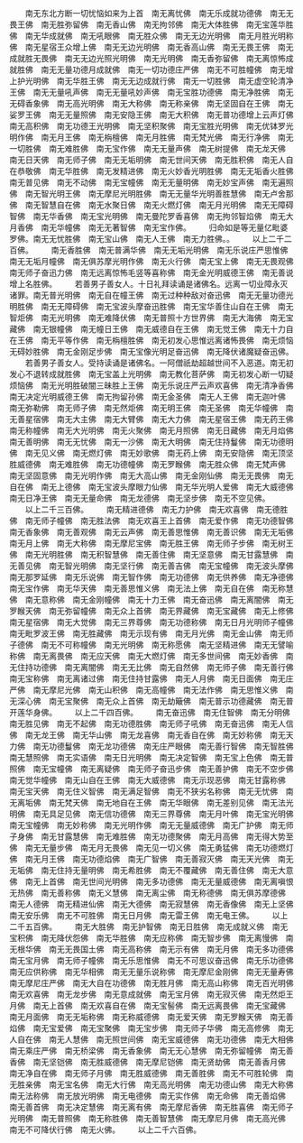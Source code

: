 <!-- { "loadSidebar": true } -->
　　南无东北方断一切忧恼如来为上首　南无离忧佛　南无乐成就功德佛　南无无畏王佛　南无胜弥留佛　南无香山佛　南无拘邻佛　南无大体胜佛　南无宝莲华胜佛　南无华成就佛　南无吼眼佛　南无胜众佛　南无无边光明佛　南无月胜光明称佛　南无星宿王众增上佛　南无无边光明佛　南无香高山佛　南无无畏王佛　南无成就胜无畏佛　南无无边光照光明佛　南无光明佛　南无香弥留佛　南无离惊怖成就胜佛　南无无量功德月成就佛　南无一切功德庄严佛　南无不可胜幢佛　南无增上护光明佛　南无华胜王佛　南无无边成就行佛　南无一切胜佛　南无虚空轮清净王佛　南无无量吼声佛　南无无量吼妙声佛　南无宝胜功德佛　南无净胜佛　南无无碍香象佛　南无高光明佛　南无大称佛　南无称亲佛　南无坚固自在王佛　南无娑罗王佛　南无无量照佛　南无安隐王佛　南无大积佛　南无普功德增上云声灯佛　南无高积佛　南无功德王光明佛　南无坚积聚佛　南无宝胜光明佛　南无优钵罗光明作佛　南无月王佛　南无栴檀佛　南无月胜佛　南无梵光佛　南无行净佛　南无一切胜佛　南无难胜佛　南无宝作佛　南无无量声佛　南无树提佛　南无龙天佛　南无日天佛　南无师子佛　南无无垢明佛　南无世间天佛　南无胜积佛　南无人自在恭敬佛　南无华胜佛　南无发精进佛　南无火妙香光明胜佛　南无无垢香火胜佛　南无普见佛　南无不动佛　南无宝幢佛　南无无量明佛　南无妙宝声佛　南无遍照佛　南无智光明王佛　南无摩尼光明胜佛　南无无量华光明善胜慧佛　南无卢舍那佛　南无智慧自在佛　南无水聚日佛　南无火燃灯佛　南无月光明佛　南无无障碍智佛　南无华香佛　南无宝光明佛　南无曼陀罗香喜佛　南无拘邻智焰佛　南无大月香佛　南无华幢佛　南无无著智佛　南无宝作佛。
　　归命如是等无量亿毗婆罗佛。南无无忧胜佛　南无宝山佛　南无人王佛　南无力胜佛。。
　　以上二千二百佛。
　　南无香胜佛　南无普满华佛　南无无垢光明佛　南无乐说庄严思惟佛　南无无垢月幢佛　南无俱苏摩光明作佛　南无火行佛　南无宝上佛　南无无畏观佛　南无师子奋迅力佛　南无远离惊怖毛竖等喜称佛　南无金光明威德王佛　南无善说增上名胜佛。
　　若善男子善女人。十日礼拜读诵是诸佛名。远离一切业障永灭诸罪。南无普光明佛　南无自在幢王佛　南无过种种敌对奋迅佛　南无无量功德光明胜佛　南无无障碍佛　南无宝波头摩奋迅胜佛　南无宝华善住山自在王佛　南无智炬佛　南无光明佛　南无难降伏佛　南无普照十方世界佛　南无大海佛　南无宝藏佛　南无银幢佛　南无幢日王佛　南无威德自在王佛　南无觉王佛　南无十力自在王佛　南无平等作佛　南无栴檀胜佛　南无初发心思惟远离诸怖畏佛　南无烦恼无碍妙胜佛　南无金刚足步佛　南无宝像光明足奋迅佛　南无降伏诸魔疑奋迅佛。
　　若善男子善女人。受持读诵是诸佛名。一阿僧祇劫超越世间不入恶道。南无初发心不退转成就胜佛　南无宝盖上光明佛　南无教化菩萨佛　南无初发心断一切疑烦恼佛　南无光明胜破闇三昧胜上王佛　南无乐说庄严云声欢喜佛　南无清净香佛　南无决定光明威德王佛　南无拘留孙佛　南无金圣佛　南无人王佛　南无迦叶佛　南无弥勒佛　南无师子佛　南无然炬佛　南无明王佛　南无圣佛　南无华幢佛　南无善星宿佛　南无大主佛　南无大臂佛　南无大力佛　南无星宿王佛　南无药王佛　南无称幢佛　南无大光明佛　南无火聚佛　南无月照佛　南无日藏佛　南无月焰佛　南无善明佛　南无无忧佛　南无一沙佛　南无大明佛　南无住持鬘佛　南无功德明佛　南无见义佛　南无燃灯佛　南无妙歌佛　南无药上佛　南无安隐佛　南无顶坚胜威德佛　南无难胜佛　南无功德幢佛　南无罗睺佛　南无胜众佛　南无梵声佛　南无坚固意佛　南无光明作佛　南无大高山佛　南无金刚仙佛　南无无畏佛　南无自在佛　南无上德佛　南无宝波头摩眼力仙佛　南无华光明人爱佛　南无大威德佛　南无日净王佛　南无无量命佛　南无龙德佛　南无坚步佛　南无不空见佛。
　　以上二千三百佛。
　　南无精进德佛　南无力护佛　南无欢喜佛　南无德胜佛　南无师子幢佛　南无胜法佛　南无欢喜王上首佛　南无爱作佛　南无功德智佛　南无香象佛　南无善观佛　南无云声佛　南无善思惟佛　南无善识佛　南无无垢佛　南无月上佛　南无大称佛　南无摩尼宝佛　南无胜王佛　南无师子步佛　南无树王佛　南无光明胜佛　南无积智慧佛　南无善住佛　南无坚意佛　南无甘露慧佛　南无善见佛　南无智光明佛　南无坚行佛　南无善吉佛　南无宝幢佛　南无波头摩佛　南无那罗延佛　南无乐说佛　南无智作佛　南无功德佛　南无供养佛　南无净德佛　南无宝作佛　南无华天佛　南无善思惟义佛　南无法上佛　南无自在佛　南无称慧佛　南无意称佛　南无金刚幢佛　南无十力王佛　南无奋迅佛　南无离闇佛　南无罗睺天佛　南无弥留幢佛　南无众上首佛　南无界藏佛　南无宝藏佛　南无上修佛　南无星宿佛　南无大觉佛　南无三界尊佛　南无功德称佛　南无日月光明师子幢佛　南无毗罗波王佛　南无胜藏佛　南无示现有佛　南无月光佛　南无金山佛　南无师子德佛　南无不可称幢佛　南无光明佛　南无称愿佛　南无坚精进佛　南无无譬喻称佛　南无离畏佛　南无应天佛　南无大燃灯佛　南无多世间佛　南无妙香佛　南无住持功德佛　南无离闇佛　南无无比佛　南无自然佛　南无师子佛　南无善行佛　南无宝称佛　南无离诸过佛　南无住持甘露佛　南无人月佛　南无日面佛　南无庄严佛　南无摩尼光佛　南无山积佛　南无高幢佛　南无法作佛　南无思惟义佛　南无深心佛　南无宝聚佛　南无众上首佛　南无劫簸佛　南无普示功德藏佛　南无普开莲华身佛。
　　以上二千四百佛。
　　南无奋迅佛　南无住智佛　南无分明佛　南无胜见佛　南无不起佛　南无功德胜佛　南无师子吼佛　南无奋迅佛　南无人信佛　南无龙王佛　南无华山佛　南无龙喜佛　南无香自在佛　南无妙称佛　南无天力佛　南无功德鬘佛　南无龙功德佛　南无庄严眼佛　南无善行智佛　南无智胜佛　南无慧照佛　南无实语佛　南无日光明佛　南无决定智佛　南无宝上色佛　南无普照佛　南无宝幢佛　南无离疑佛　南无师子奋迅步佛　南无善护佛　南无不空步佛　南无觉华幢佛　南无山自在王佛　南无大威德佛　南无示现恶佛　南无甘露称佛　南无宝天佛　南无住义智佛　南无满足智佛　南无不狭劣名称佛　南无无忧佛　南无离垢佛　南无梵天佛　南无地自在王佛　南无华眼佛　南无差别见佛　南无法光明佛　南无具足见佛　南无信功德佛　南无三界尊佛　南无月叶佛　南无宝光明佛　南无宝幢佛　南无妙称佛　南无光明作佛　南无无量威德佛　南无广护佛　南无师子身佛　南无甘露慧佛　南无难胜佛　南无功德聚佛　南无月高佛　南无得大势至佛　南无无量步佛　南无月无畏佛　南无见一切义佛　南无勇猛佛　南无功德燃灯佛　南无月王佛　南无功德焰佛　南无广智佛　南无善寂灭佛　南无天光佛　南无无垢佛　南无住持无量明佛　南无希胜佛　南无不覆藏佛　南无善住佛　南无大意佛　南无上首佛　南无世间光明佛　南无多功德佛　南无无量威德佛　南无离嗔恨无热佛　南无善称佛　南无义慧佛　南无离尘佛　南无称德佛　南无俱苏摩德佛　南无人德佛　南无精进仙佛　南无大德佛　南无寂慧佛　南无香像佛　南无上坚佛　南无安乐佛　南无不可胜佛　南无日月佛　南无雷王佛　南无电王佛。
　　以上二千五百佛。
　　南无大胜佛　南无护智佛　南无日胜佛　南无成就义佛　南无宝积佛　南无降伏怨佛　南无华胜佛　南无应称佛　南无智步佛　南无离慢佛　南无根华佛　南无无畏国土佛　南无高称佛　南无示有佛　南无月佛　南无多功德佛　南无宝月佛　南无师子幢佛　南无乐思惟佛　南无不可思议奋迅佛　南无乐功德佛　南无应供称佛　南无华相佛　南无无量乐说称佛　南无摩尼金刚佛　南无无量寿佛　南无摩尼庄严佛　南无大自在功德佛　南无胜月佛　南无高山称佛　南无百光明佛　南无欢喜佛　南无龙步佛　南无意成就佛　南无宝月佛　南无寂灭佛　南无然炬王月佛　南无上首佛　南无欢喜自在佛　南无宝髻佛　南无远离畏佛　南无宝藏佛　南无月面佛　南无无垢称佛　南无称威德佛　南无爱天佛　南无罗睺天佛　南无善焰佛　南无宝爱佛　南无宝聚佛　南无宝步佛　南无师子华佛　南无高修佛　南无人自在佛　南无人慧佛　南无照世间佛　南无宝威德佛　南无功德佛　南无大相佛　南无乘庄严佛　南无桥梁佛　南无香象佛　南无无心慧佛　南无弥留幢佛　南无善香佛　南无坚铠佛　南无胜威德佛　南无摩尼铠佛　南无贤劫佛　南无善香月佛　南无净自在佛　南无师子月佛　南无胜威德佛　南无善胜佛　南无不可胜轮佛　南无胜亲佛　南无宝名佛　南无大行佛　南无高光明佛　南无功德山佛　南无大称佛　南无法称佛　南无放光明佛　南无电德佛　南无实作佛　南无命佛　南无善焰佛　南无善首佛　南无决定慧佛　南无离有佛　南无摩尼香佛　南无胜喜佛　南无师子光明佛　南无普照佛　南无称胜佛　南无善智慧佛　南无摩尼月佛　南无高光佛　南无不可降伏行佛　南无火佛。
　　以上二千六百佛。
